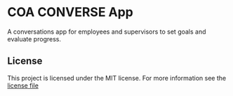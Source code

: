 # COA CONVERSE App

A conversations app for employees and supervisors to set goals and evaluate progress.

## License

This project is licensed under the MIT license. For more information see the [license file](./LICENSE.md)